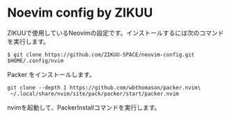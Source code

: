 # Noevim config by ZIKUU

ZIKUUで使用しているNeovimの設定です。インストールするには次のコマンドを実行します。

```
$ git clone https://github.com/ZIKUU-SPACE/neovim-config.git $HOME/.config/nvim
```

Packer をインストールします。

```
git clone --depth 1 https://github.com/wbthomason/packer.nvim\
 ~/.local/share/nvim/site/pack/packer/start/packer.nvim
```

nvimを起動して、PackerInstallコマンドを実行します。

